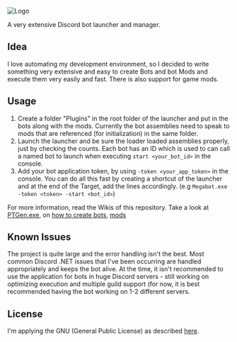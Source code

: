 ![Logo](https://i.imgur.com/WC1ozTl.png)

A very extensive Discord bot launcher and manager.

## Idea
I love automating my development environment, so I decided to write something very extensive and easy to create Bots and bot Mods and execute them very easily and fast. There is also support for game mods.

## Usage
1. Create a folder "Plugins" in the root folder of the launcher and put in the bots along with the mods. Currently the bot assemblies need to speak to mods that are referenced (for initialization) in the same folder.
1. Launch the launcher and be sure the loader loaded assemblies properly, just by checking the counts. Each bot has an ID which is used to can call a named bot to launch when executing ``start <your_bot_id>`` in the console.
1. Add your bot application token, by using ``-token <your_app_token>`` in the console.
You can do all this fast by creating a shortcut of the launcher and at the end of the Target, add the lines accordingly. (e.g ``Megabot.exe -token <token> -start <bot_id>``)

For more information, read the Wikis of this repository. Take a look at [PTGen.exe](https://github.com/raulssorban/Megabot/wiki/PTGen.exe-(Plugin-Template-Generator)), on [how to create bots](https://github.com/raulssorban/Megabot/wiki/Creating-Bots), [mods](https://github.com/raulssorban/Megabot/wiki/Creating-Mods)

## Known Issues
The project is quite large and the error handling isn't the best. Most common Discord .NET issues that I've been occurring are handled appropriately and keeps the bot alive. At the time, it isn't recommended to use the application for bots in huge Discord servers - still working on optimizing execution and multiple guild support (for now, it is best recommended having the bot working on 1-2 different servers.

## License
I'm applying the GNU (General Public License) as described [here](https://raw.githubusercontent.com/raulssorban/Megabot/master/LICENSE).
